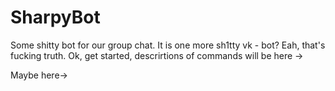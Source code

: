 # SharpyBot
Some shitty bot for our group chat.
It is one more sh1tty vk - bot? Eah, that's fucking truth.
Ok, get started, descrirtions of commands will be here
->


Maybe here->

